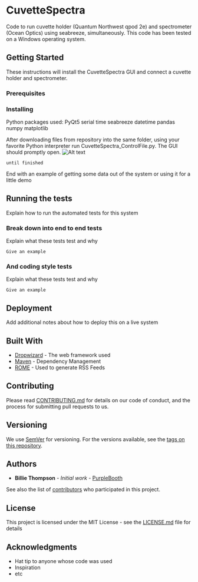 # CuvetteSpectra
Code to run cuvette holder (Quantum Northwest qpod 2e) and spectrometer (Ocean Optics) using seabreeze, simultaneously. This code has been tested on a Windows operating system.

## Getting Started

These instructions will install the CuvetteSpectra GUI and connect a cuvette holder and spectrometer.

### Prerequisites

### Installing

Python packages used:
PyQt5
serial
time
seabreeze
datetime
pandas
numpy
matplotlib

After downloading files from repository into the same folder, using your favorite Python interpreter run CuvetteSpectra_ControlFile.py. The GUI should promptly open.
![Alt text](https://github.com/mcleca8/CuvetteSpectra/blob/master/CuvetteSpectra%20GUI.PNG?raw=true)
```
until finished
```

End with an example of getting some data out of the system or using it for a little demo

## Running the tests

Explain how to run the automated tests for this system

### Break down into end to end tests

Explain what these tests test and why

```
Give an example
```

### And coding style tests

Explain what these tests test and why

```
Give an example
```

## Deployment

Add additional notes about how to deploy this on a live system

## Built With

* [Dropwizard](http://www.dropwizard.io/1.0.2/docs/) - The web framework used
* [Maven](https://maven.apache.org/) - Dependency Management
* [ROME](https://rometools.github.io/rome/) - Used to generate RSS Feeds

## Contributing

Please read [CONTRIBUTING.md](https://gist.github.com/PurpleBooth/b24679402957c63ec426) for details on our code of conduct, and the process for submitting pull requests to us.

## Versioning

We use [SemVer](http://semver.org/) for versioning. For the versions available, see the [tags on this repository](https://github.com/your/project/tags). 

## Authors

* **Billie Thompson** - *Initial work* - [PurpleBooth](https://github.com/PurpleBooth)

See also the list of [contributors](https://github.com/your/project/contributors) who participated in this project.

## License

This project is licensed under the MIT License - see the [LICENSE.md](LICENSE.md) file for details

## Acknowledgments

* Hat tip to anyone whose code was used
* Inspiration
* etc
